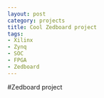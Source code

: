 ```yaml
---
layout: post
category: projects
title: Cool Zedboard project
tags:
- Xilinx
- Zynq
- SOC
- FPGA
- Zedboard
---
```


#Zedboard project


